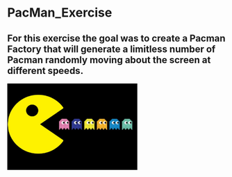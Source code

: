 # PacMan_Exercise
## For this exercise the goal was to create a Pacman Factory that will generate a limitless number of Pacman randomly moving about the screen at different speeds. 
<img src= "PacMan_Readme.png" width='300'/>

